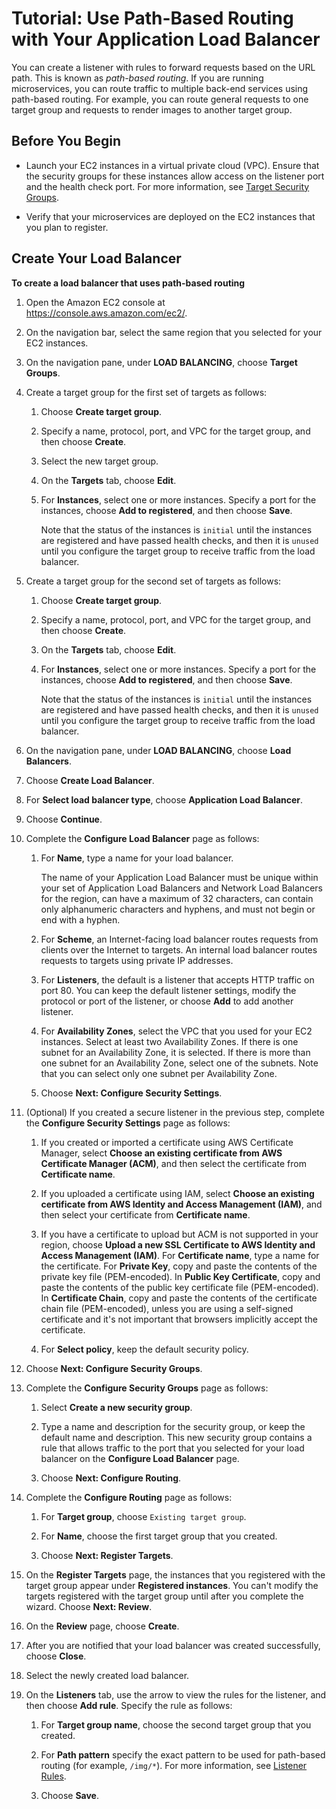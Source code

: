 # Tutorial: Use Path\-Based Routing with Your Application Load Balancer<a name="tutorial-load-balancer-routing"></a>

You can create a listener with rules to forward requests based on the URL path\. This is known as *path\-based routing*\. If you are running microservices, you can route traffic to multiple back\-end services using path\-based routing\. For example, you can route general requests to one target group and requests to render images to another target group\.

## Before You Begin<a name="routing-prerequisites"></a>

+ Launch your EC2 instances in a virtual private cloud \(VPC\)\. Ensure that the security groups for these instances allow access on the listener port and the health check port\. For more information, see [Target Security Groups](target-group-register-targets.md#target-security-groups)\.

+ Verify that your microservices are deployed on the EC2 instances that you plan to register\.

## Create Your Load Balancer<a name="routing-create-load-balancer"></a>

**To create a load balancer that uses path\-based routing**

1. Open the Amazon EC2 console at [https://console\.aws\.amazon\.com/ec2/](https://console.aws.amazon.com/ec2/)\.

1. On the navigation bar, select the same region that you selected for your EC2 instances\.

1. On the navigation pane, under **LOAD BALANCING**, choose **Target Groups**\.

1. Create a target group for the first set of targets as follows:

   1. Choose **Create target group**\.

   1. Specify a name, protocol, port, and VPC for the target group, and then choose **Create**\.

   1. Select the new target group\.

   1. On the **Targets** tab, choose **Edit**\.

   1. For **Instances**, select one or more instances\. Specify a port for the instances, choose **Add to registered**, and then choose **Save**\.

      Note that the status of the instances is `initial` until the instances are registered and have passed health checks, and then it is `unused` until you configure the target group to receive traffic from the load balancer\.

1. Create a target group for the second set of targets as follows:

   1. Choose **Create target group**\.

   1. Specify a name, protocol, port, and VPC for the target group, and then choose **Create**\.

   1. On the **Targets** tab, choose **Edit**\.

   1. For **Instances**, select one or more instances\. Specify a port for the instances, choose **Add to registered**, and then choose **Save**\.

      Note that the status of the instances is `initial` until the instances are registered and have passed health checks, and then it is `unused` until you configure the target group to receive traffic from the load balancer\.

1. On the navigation pane, under **LOAD BALANCING**, choose **Load Balancers**\.

1. Choose **Create Load Balancer**\.

1. For **Select load balancer type**, choose **Application Load Balancer**\.

1. Choose **Continue**\.

1. Complete the **Configure Load Balancer** page as follows:

   1. For **Name**, type a name for your load balancer\.

      The name of your Application Load Balancer must be unique within your set of Application Load Balancers and Network Load Balancers for the region, can have a maximum of 32 characters, can contain only alphanumeric characters and hyphens, and must not begin or end with a hyphen\.

   1. For **Scheme**, an Internet\-facing load balancer routes requests from clients over the Internet to targets\. An internal load balancer routes requests to targets using private IP addresses\.

   1. For **Listeners**, the default is a listener that accepts HTTP traffic on port 80\. You can keep the default listener settings, modify the protocol or port of the listener, or choose **Add** to add another listener\.

   1. For **Availability Zones**, select the VPC that you used for your EC2 instances\. Select at least two Availability Zones\. If there is one subnet for an Availability Zone, it is selected\. If there is more than one subnet for an Availability Zone, select one of the subnets\. Note that you can select only one subnet per Availability Zone\.

   1. Choose **Next: Configure Security Settings**\.

1. \(Optional\) If you created a secure listener in the previous step, complete the **Configure Security Settings** page as follows:

   1. If you created or imported a certificate using AWS Certificate Manager, select **Choose an existing certificate from AWS Certificate Manager \(ACM\)**, and then select the certificate from **Certificate name**\.

   1. If you uploaded a certificate using IAM, select **Choose an existing certificate from AWS Identity and Access Management \(IAM\)**, and then select your certificate from **Certificate name**\.

   1. If you have a certificate to upload but ACM is not supported in your region, choose **Upload a new SSL Certificate to AWS Identity and Access Management \(IAM\)**\. For **Certificate name**, type a name for the certificate\. For **Private Key**, copy and paste the contents of the private key file \(PEM\-encoded\)\. In **Public Key Certificate**, copy and paste the contents of the public key certificate file \(PEM\-encoded\)\. In **Certificate Chain**, copy and paste the contents of the certificate chain file \(PEM\-encoded\), unless you are using a self\-signed certificate and it's not important that browsers implicitly accept the certificate\.

   1. For **Select policy**, keep the default security policy\.

1. Choose **Next: Configure Security Groups**\.

1. Complete the **Configure Security Groups** page as follows:

   1. Select **Create a new security group**\.

   1. Type a name and description for the security group, or keep the default name and description\. This new security group contains a rule that allows traffic to the port that you selected for your load balancer on the **Configure Load Balancer** page\.

   1. Choose **Next: Configure Routing**\.

1. Complete the **Configure Routing** page as follows:

   1. For **Target group**, choose `Existing target group`\.

   1. For **Name**, choose the first target group that you created\.

   1. Choose **Next: Register Targets**\.

1. On the **Register Targets** page, the instances that you registered with the target group appear under **Registered instances**\. You can't modify the targets registered with the target group until after you complete the wizard\. Choose **Next: Review**\.

1. On the **Review** page, choose **Create**\.

1. After you are notified that your load balancer was created successfully, choose **Close**\.

1. Select the newly created load balancer\.

1. On the **Listeners** tab, use the arrow to view the rules for the listener, and then choose **Add rule**\. Specify the rule as follows:

   1. For **Target group name**, choose the second target group that you created\.

   1. For **Path pattern** specify the exact pattern to be used for path\-based routing \(for example, `/img/*`\)\. For more information, see [Listener Rules](load-balancer-listeners.md#listener-rules)\.

   1. Choose **Save**\.